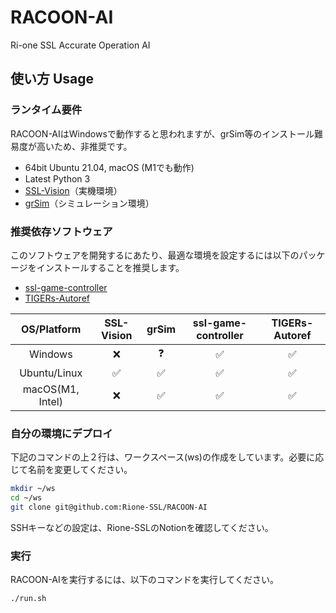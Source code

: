 # RACOON-AI

Ri-one SSL Accurate Operation AI

## 使い方 Usage

### ランタイム要件

RACOON-AIはWindowsで動作すると思われますが、grSim等のインストール難易度が高いため、非推奨です。

* 64bit Ubuntu 21.04, macOS (M1でも動作)
* Latest Python 3
* [SSL-Vision](https://github.com/RoboCup-SSL/ssl-vision)（実機環境）
* [grSim](https://github.com/RoboCup-SSL/grSim)（シミュレーション環境）

### 推奨依存ソフトウェア

このソフトウェアを開発するにあたり、最適な環境を設定するには以下のパッケージをインストールすることを推奨します。

* [ssl-game-controller](https://github.com/RoboCup-SSL/ssl-game-controller)
* [TIGERs-Autoref](https://github.com/TIGERs-Mannheim/AutoReferee)

|   OS/Platform    |     SSL-Vision     |       grSim        | ssl-game-controller |   TIGERs-Autoref   |
| :--------------: | :----------------: | :----------------: | :-----------------: | :----------------: |
|     Windows      |        :x:         |     :question:     | :white_check_mark:  | :white_check_mark: |
|   Ubuntu/Linux   | :white_check_mark: | :white_check_mark: | :white_check_mark:  | :white_check_mark: |
| macOS(M1, Intel) |        :x:         | :white_check_mark: | :white_check_mark:  | :white_check_mark: |

### 自分の環境にデプロイ

下記のコマンドの上２行は、ワークスペース(ws)の作成をしています。必要に応じて名前を変更してください。

```bash
mkdir ~/ws
cd ~/ws
git clone git@github.com:Rione-SSL/RACOON-AI
```

SSHキーなどの設定は、Rione-SSLのNotionを確認してください。

### 実行

RACOON-AIを実行するには、以下のコマンドを実行してください。

```bash
./run.sh
```


